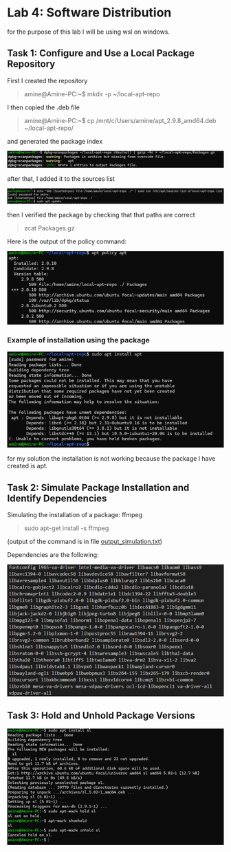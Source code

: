# Lab 4: Software Distribution
for the purpose of this lab I will be using wsl on windows.

## Task 1: Configure and Use a Local Package Repository

First I created the repository
> amine@Amine-PC:~$ mkdir -p ~/local-apt-repo

I then copied the .deb file
> amine@Amine-PC:~$ cp /mnt/c/Users/amine/apt_2.9.8_amd64.deb ~/local-apt-repo/

and generated the package index

![alt text](package_init.png)

after that, I added it to the sources list

![alt text](sources_list.png)

then I verified the package by checking that that paths are correct

> zcat Packages.gz

Here is the output of the policy command:

![alt text](verification.png)


### Example of installation using the package

![alt text](image.png)

for my solution the installation is not working because the package I have created is apt.

## Task 2: Simulate Package Installation and Identify Dependencies
Simulating the installation of a package: ffmpeg

> sudo apt-get install -s ffmpeg

(output of the command is in file [output_simulation.txt](output_simulation.txt))

Dependencies are the following:

![dependencies](image-1.png)

## Task 3: Hold and Unhold Package Versions

![holding](image-2.png)